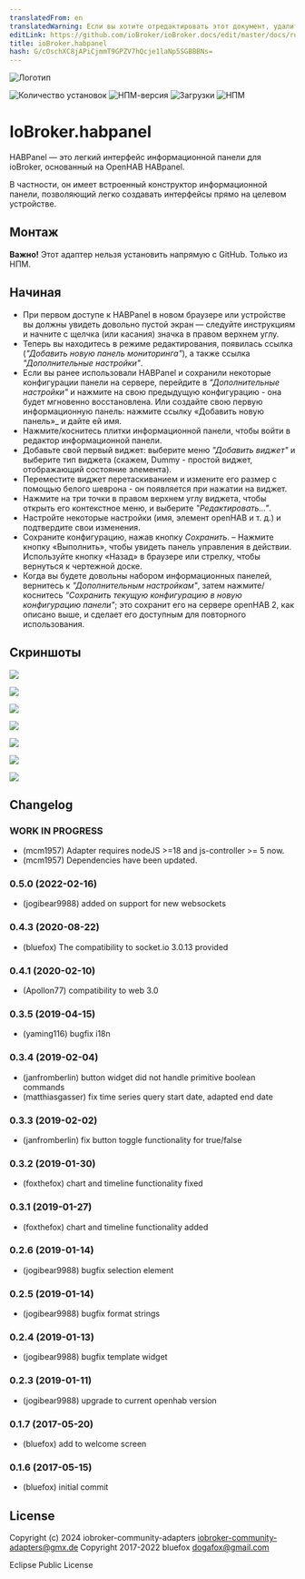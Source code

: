 ```yaml
---
translatedFrom: en
translatedWarning: Если вы хотите отредактировать этот документ, удалите поле «translationFrom», в противном случае этот документ будет снова автоматически переведен
editLink: https://github.com/ioBroker/ioBroker.docs/edit/master/docs/ru/adapterref/iobroker.habpanel/README.md
title: ioBroker.habpanel
hash: G/cOschXC8jAPiCjmmT9GPZV7hQcje1laNp5SGBBBNs=
---
```

![Логотип](../../../en/adapterref/iobroker.habpanel/admin/habpanel.png)

![Количество установок](http://iobroker.live/badges/habpanel-stable.svg)
![НПМ-версия](http://img.shields.io/npm/v/iobroker.habpanel.svg)
![Загрузки](https://img.shields.io/npm/dm/iobroker.habpanel.svg)
![НПМ](https://nodei.co/npm/iobroker.habpanel.png?downloads=true)

# IoBroker.habpanel
HABPanel — это легкий интерфейс информационной панели для ioBroker, основанный на OpenHAB HABpanel.

В частности, он имеет встроенный конструктор информационной панели, позволяющий легко создавать интерфейсы прямо на целевом устройстве.

## Монтаж
**Важно!** Этот адаптер нельзя установить напрямую с GitHub. Только из НПМ.

## Начиная
- При первом доступе к HABPanel в новом браузере или устройстве вы должны увидеть довольно пустой экран — следуйте инструкциям и начните с щелчка (или касания) значка в правом верхнем углу.
- Теперь вы находитесь в режиме редактирования, появилась ссылка (_"Добавить новую панель мониторинга"_), а также ссылка _"Дополнительные настройки"_.
- Если вы ранее использовали HABPanel и сохранили некоторые конфигурации панели на сервере, перейдите в _"Дополнительные настройки"_ и нажмите на свою предыдущую конфигурацию - она будет мгновенно восстановлена. Или создайте свою первую информационную панель: нажмите ссылку «Добавить новую панель»_ и дайте ей имя.
- Нажмите/коснитесь плитки информационной панели, чтобы войти в редактор информационной панели.
- Добавьте свой первый виджет: выберите меню _"Добавить виджет"_ и выберите тип виджета (скажем, Dummy - простой виджет, отображающий состояние элемента).
- Переместите виджет перетаскиванием и измените его размер с помощью белого шеврона - он появляется при нажатии на виджет.
- Нажмите на три точки в правом верхнем углу виджета, чтобы открыть его контекстное меню, и выберите _"Редактировать..."_.
- Настройте некоторые настройки (имя, элемент openHAB и т. д.) и подтвердите свои изменения.
- Сохраните конфигурацию, нажав кнопку _Сохранить_.
– Нажмите кнопку «Выполнить», чтобы увидеть панель управления в действии. Используйте кнопку «Назад» в браузере или стрелку, чтобы вернуться к чертежной доске.
- Когда вы будете довольны набором информационных панелей, вернитесь к _"Дополнительным настройкам"_, затем нажмите/коснитесь _"Сохранить текущую конфигурацию в новую конфигурацию панели"_; это сохранит его на сервере openHAB 2, как описано выше, и сделает его доступным для повторного использования.

## Скриншоты
![](../../../en/adapterref/iobroker.habpanel/doc/images/habpanel_screenshot0.png)

![](../../../en/adapterref/iobroker.habpanel/doc/images/habpanel_screenshot1.png)

![](../../../en/adapterref/iobroker.habpanel/doc/images/habpanel_screenshot2.png)

![](../../../en/adapterref/iobroker.habpanel/doc/images/habpanel_screenshot3.png)

![](../../../en/adapterref/iobroker.habpanel/doc/images/habpanel_screenshot4.png)

![](../../../en/adapterref/iobroker.habpanel/doc/images/habpanel_screenshot5.png)

![](../../../en/adapterref/iobroker.habpanel/doc/images/habpanel_screenshot6.png)

## Changelog
<!--
	Placeholder for the next version (at the beginning of the line):
	### __WORK IN PROGRESS__
-->
### __WORK IN PROGRESS__
-   (mcm1957) Adapter requires nodeJS >=18 and js-controller >= 5 now.
-   (mcm1957) Dependencies have been updated.

### 0.5.0 (2022-02-16)
* (jogibear9988) added on support for new websockets

### 0.4.3 (2020-08-22)
* (bluefox) The compatibility to socket.io 3.0.13 provided

### 0.4.1 (2020-02-10)
* (Apollon77) compatibility to web 3.0

### 0.3.5 (2019-04-15)
* (yaming116) bugfix i18n

### 0.3.4 (2019-02-04)
* (janfromberlin) button widget did not handle primitive boolean commands
* (matthiasgasser) fix time series query start date, adapted end date

### 0.3.3 (2019-02-02)
* (janfromberlin) fix button toggle functionality for true/false

### 0.3.2 (2019-01-30)
* (foxthefox) chart and timeline functionality fixed

### 0.3.1 (2019-01-27)
* (foxthefox) chart and timeline functionality added

### 0.2.6 (2019-01-14)
* (jogibear9988) bugfix selection element

### 0.2.5 (2019-01-14)
* (jogibear9988) bugfix format strings

### 0.2.4 (2019-01-13)
* (jogibear9988) bugfix template widget

### 0.2.3 (2019-01-11)
* (jogibear9988) upgrade to current openhab version

### 0.1.7 (2017-05-20)
* (bluefox) add to welcome screen

### 0.1.6 (2017-05-15)
* (bluefox) initial commit

## License
Copyright (c) 2024 iobroker-community-adapters <iobroker-community-adapters@gmx.de>
Copyright 2017-2022 bluefox <dogafox@gmail.com>

Eclipse Public License